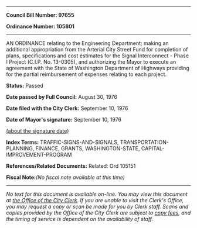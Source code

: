 

********

**Council Bill Number: 97655**
   
**Ordinance Number: 105801**
********

 AN ORDINANCE relating to the Engineering Department; making an additional appropriation from the Arterial City Street Fund for completion of plans, specifications and cost estimates for the Signal Interconnect - Phase I Project (C.I.P. No. 13-0305), and authorizing the Mayor to execute an agreement with the State of Washington Department of Highways providing for the partial reimbursement of expenses relating to each project.

**Status:** Passed
   
**Date passed by Full Council:** August 30, 1976
   
**Date filed with the City Clerk:** September 10, 1976
   
**Date of Mayor's signature:** September 10, 1976
   
[(about the signature date)](/~public/approvaldate.htm)
   
   
   
   
**Index Terms:** TRAFFIC-SIGNS-AND-SIGNALS, TRANSPORTATION-PLANNING, FINANCE, GRANTS, WASHINGTON-STATE, CAPITAL-IMPROVEMENT-PROGRAM

**References/Related Documents:** Related: Ord 105151

**Fiscal Note:**_(No fiscal note available at this time)_
********

_No text for this document is available on-line. You may view this document at [the Office of the City Clerk](http://www.seattle.gov/leg/clerk/contactUs.htm). If you are unable to visit the Clerk's Office, you may request a copy or scan be made for you by Clerk staff. Scans and copies provided by the Office of the City Clerk are subject to [copy fees](http://clerk.seattle.gov/~public/clerkfees.htm), and the timing of service is dependent on the availability of staff._

